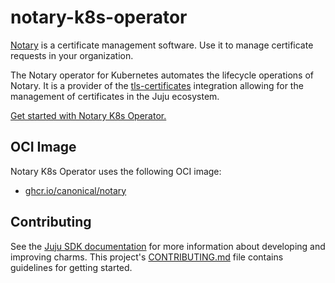 # notary-k8s-operator

[Notary](https://github.com/canonical/notary/) is a certificate management software. Use it to manage certificate requests in your organization.

The Notary operator for Kubernetes automates the lifecycle operations of Notary. It is a provider of the [tls-certificates](https://charmhub.io/integrations/tls-certificates) integration allowing for the management of certificates in the Juju ecosystem.

[Get started with Notary K8s Operator.](https://charmhub.io/notary-k8s)

## OCI Image

Notary K8s Operator uses the following OCI image:
- [ghcr.io/canonical/notary](https://github.com/canonical/notary)

## Contributing

See the [Juju SDK documentation](https://juju.is/docs/sdk) for more information about developing and improving charms. This project's
[CONTRIBUTING.md](CONTRIBUTING.md) file contains guidelines for getting started.
